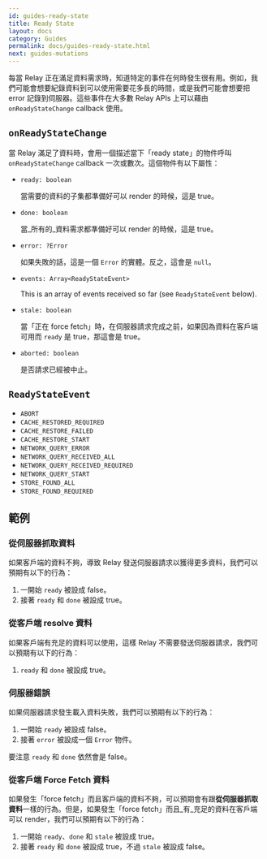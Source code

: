 ```yaml
---
id: guides-ready-state
title: Ready State
layout: docs
category: Guides
permalink: docs/guides-ready-state.html
next: guides-mutations
---
```


每當 Relay 正在滿足資料需求時，知道特定的事件在何時發生很有用。例如，我們可能會想要紀錄資料到可以使用需要花多長的時間，或是我們可能會想要把 error 記錄到伺服器。這些事件在大多數 Relay APIs 上可以藉由 `onReadyStateChange` callback 使用。

## `onReadyStateChange`

當 Relay 滿足了資料時，會用一個描述當下「ready state」的物件呼叫 `onReadyStateChange` callback  一次或數次。這個物件有以下屬性：

- `ready: boolean`

  當需要的資料的子集都準備好可以 render 的時候，這是 true。

- `done: boolean`

  當_所有的_資料需求都準備好可以 render 的時候，這是 true。

- `error: ?Error`

  如果失敗的話，這是一個 `Error` 的實體。反之，這會是 `null`。

- `events: Array<ReadyStateEvent>`

  This is an array of events received so far (see `ReadyStateEvent` below).

- `stale: boolean`

  當「正在 force fetch」時，在伺服器請求完成之前，如果因為資料在客戶端可用而 `ready` 是 true，那這會是 true。

- `aborted: boolean`

  是否請求已經被中止。

## `ReadyStateEvent`

- `ABORT`
- `CACHE_RESTORED_REQUIRED`
- `CACHE_RESTORE_FAILED`
- `CACHE_RESTORE_START`
- `NETWORK_QUERY_ERROR`
- `NETWORK_QUERY_RECEIVED_ALL`
- `NETWORK_QUERY_RECEIVED_REQUIRED`
- `NETWORK_QUERY_START`
- `STORE_FOUND_ALL`
- `STORE_FOUND_REQUIRED`

## 範例

### 從伺服器抓取資料

如果客戶端的資料不夠，導致 Relay 發送伺服器請求以獲得更多資料，我們可以預期有以下的行為：

1. 一開始 `ready` 被設成 false。
2. 接著 `ready` 和 `done` 被設成 true。

### 從客戶端 resolve 資料

如果客戶端有充足的資料可以使用，這樣 Relay 不需要發送伺服器請求，我們可以預期有以下的行為：

1. `ready` 和 `done` 被設成 true。

### 伺服器錯誤

如果伺服器請求發生載入資料失敗，我們可以預期有以下的行為：

1. 一開始 `ready` 被設成 false。
2. 接著 `error` 被設成一個 `Error` 物件。

要注意 `ready` 和 `done` 依然會是 false。

### 從客戶端 Force Fetch 資料

如果發生「force fetch」而且客戶端的資料不夠，可以預期會有跟**從伺服器抓取資料**一樣的行為。但是，如果發生「force fetch」而且_有_充足的資料在客戶端可以 render，我們可以預期有以下的行為：

1. 一開始 `ready`、`done` 和 `stale` 被設成 true。
2. 接著 `ready` 和 `done` 被設成 true，不過 `stale` 被設成 false。
